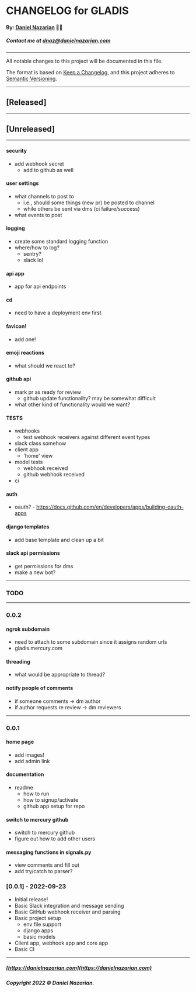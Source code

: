 # CHANGELOG for GLADIS
#### By: [Daniel Nazarian](https://danielnazarian) 🐧👹
##### Contact me at <dnaz@danielnazarian.com>

-------------------------------------------------------

All notable changes to this project will be documented in this file.

The format is based on [Keep a Changelog](https://keepachangelog.com/en/1.0.0/),
and this project adheres to [Semantic Versioning](https://semver.org/spec/v2.0.0.html).


-------------------------------------------------------

## [Released]



-------------------------------------------------------

## [Unreleased]

-----

#### security
- add webhook secret
    - add to github as well


#### user settings
- what channels to post to
    - i.e., should some things (new pr) be posted to channel
    - while others be sent via dms (ci failure/success)
- what events to post


#### logging
- create some standard logging function
- where/how to log?
    - sentry?
    - slack lol


#### api app
- app for api endpoints


#### cd
- need to have a deployment env first


#### favicon!
- add one!


#### emoji reactions
- what should we react to?


#### github api
- mark pr as ready for review
    - github update functionality? may be somewhat difficult
- what other kind of functionality would we want?


#### TESTS
- webhooks
    - test webhook receivers against different event types
- slack class somehow
- client app
    - 'home' view
- model tests
    - webhook received
    - github webhook received
- ci


#### auth
- oauth? - https://docs.github.com/en/developers/apps/building-oauth-apps


#### django templates
- add base template and clean up a bit


#### slack api permissions
- get permissions for dms
- make a new bot?


-------------------------------------------------------
### TODO
----
### 0.0.2

#### ngrok subdomain
- need to attach to some subdomain since it assigns random urls
- gladis.mercury.com


#### threading
- what would be appropriate to thread?


#### notify people of comments
- if someone comments -> dm author
- if author requests re review -> dm reviewers



----
### 0.0.1



#### home page
- add images!
- add admin link


#### documentation
- readme
    - how to run
    - how to signup/activate
    - github app setup for repo


#### switch to mercury github
- switch to mercury github
- figure out how to add other users

#### messaging functions in signals.py
- view comments and fill out
- add try/catch to parser?



### [0.0.1] - 2022-09-23
- Initial release!
- Basic Slack integration and message sending
- Basic GitHub webhook receiver and parsing
- Basic project setup
    - env file support
    - django apps
    - basic models
- Client app, webhook app and core app
- Basic CI

-------------------------------------------------------

##### [https://danielnazarian.com](https://danielnazarian.com)
##### Copyright 2022 © Daniel Nazarian.